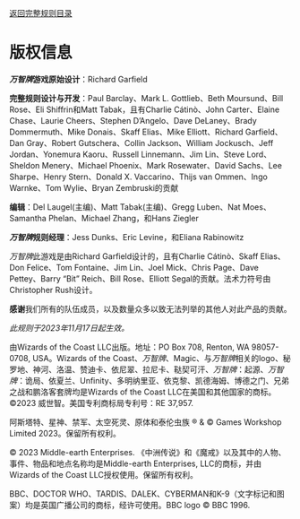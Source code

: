 [返回完整规则目录](/)

# 版权信息 
***万智牌*游戏原始设计**：Richard Garfield

**完整规则设计与开发**：Paul Barclay、Mark L. Gottlieb、Beth Moursund、Bill Rose、Eli Shiffrin和Matt Tabak，且有Charlie Cátinò、John Carter、Elaine Chase、Laurie Cheers、Stephen D’Angelo、Dave DeLaney、Brady Dommermuth、Mike Donais、Skaff Elias、Mike Elliott、Richard Garfield、Dan Gray、Robert Gutschera、Collin Jackson、William Jockusch、Jeff Jordan、Yonemura Kaoru、Russell Linnemann、Jim Lin、Steve Lord、Sheldon Menery、Michael Phoenix、Mark Rosewater、David Sachs、Lee Sharpe、Henry Stern、Donald X. Vaccarino、Thijs van Ommen、Ingo Warnke、Tom Wylie、Bryan Zembruski的贡献

**编辑**：Del Laugel(主编)、Matt Tabak(主编)、Gregg Luben、Nat Moes、Samantha Phelan、Michael Zhang，和Hans Ziegler

***万智牌*规则经理**：Jess Dunks、Eric Levine，和Eliana Rabinowitz

*万智牌*此游戏是由Richard Garfield设计的，且有Charlie Cátinò、Skaff Elias、Don Felice、Tom Fontaine、Jim Lin、Joel Mick、Chris Page、Dave Pettey、Barry “Bit” Reich、Bill Rose、Elliott Segal的贡献。法术力符号由Christopher Rush设计。

**感谢**我们所有的队伍成员，以及数量众多以致无法列举的其他人对此产品的贡献。

*此规则于2023年11月17日起生效。*

由Wizards of the Coast LLC出版。地址：PO Box 708, Renton, WA 98057-0708, USA。Wizards of the Coast、*万智牌*、Magic、与*万智牌*相关的logo、秘罗地、神河、洛温、赞迪卡、依尼翠、拉尼卡、鞑契可汗、*万智牌*：起源、*万智牌*：诡局、依夏兰、Unfinity、多明纳里亚、依克黎、凯德海姆、博德之门、兄弟之战和鹏洛客套牌均是Wizards of the Coast LLC在美国和其他国家的商标。©2023 威世智。美国专利商标局专利号：RE 37,957.

阿斯塔特、星神、禁军、太空死灵、原体和泰伦虫族 ® & © Games Workshop Limited 2023。保留所有权利。

© 2023 Middle-earth Enterprises. 《中洲传说》和《魔戒》以及其中的人物、事件、物品和地点名称均是Middle-earth Enterprises, LLC的商标，并由Wizards of the Coast LLC授权使用。保留所有权利。

BBC、DOCTOR WHO、TARDIS、DALEK、CYBERMAN和K-9（文字标记和图案）均是英国广播公司的商标，经许可使用。BBC logo © BBC 1996.

